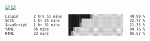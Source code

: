<a href="https://www.mvuljevas.com">
    <img align="center" src="https://github-readme-stats.vercel.app/api?username=mvuljevas&show_icons=true&theme=dracula" />
</a>
<a href="https://www.mvuljevas.com">
    <img align="center" src="https://github-readme-stats.vercel.app/api/top-langs/?username=mvuljevas&theme=dracula&layout=compact" />
</a>

<br>

<!--START_SECTION:waka-->
```text
Liquid       2 hrs 51 mins   ██████████▒░░░░░░░░░░░░░░   40.99 % 
SCSS         1 hr 35 mins    █████▓░░░░░░░░░░░░░░░░░░░   22.77 % 
JavaScript   1 hr 31 mins    █████▒░░░░░░░░░░░░░░░░░░░   21.75 % 
YAML         36 mins         ██▒░░░░░░░░░░░░░░░░░░░░░░   08.76 % 
HTML         23 mins         █▒░░░░░░░░░░░░░░░░░░░░░░░   05.57 % 
```
<!--END_SECTION:waka-->
